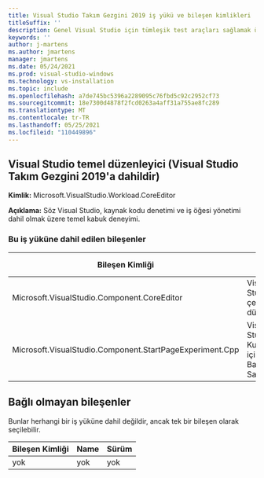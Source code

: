 ```yaml
---
title: Visual Studio Takım Gezgini 2019 iş yükü ve bileşen kimlikleri
titleSuffix: ''
description: Genel Visual Studio için tümleşik test araçları sağlamak üzere iş yükü ve bileşen kimliklerini kullanma
keywords: ''
author: j-martens
ms.author: jmartens
manager: jmartens
ms.date: 05/24/2021
ms.prod: visual-studio-windows
ms.technology: vs-installation
ms.topic: include
ms.openlocfilehash: a7de745bc5396a2289095c76fbd5c92c2952cf73
ms.sourcegitcommit: 18e7300d4878f2fcd0263a4aff31a755ae8fc289
ms.translationtype: MT
ms.contentlocale: tr-TR
ms.lasthandoff: 05/25/2021
ms.locfileid: "110449896"
---
```

## <a name="visual-studio-core-editor-included-with-visual-studio-team-explorer-2019"></a>Visual Studio temel düzenleyici (Visual Studio Takım Gezgini 2019'a dahildir)

**Kimlik:** Microsoft.VisualStudio.Workload.CoreEditor

**Açıklama:** Söz Visual Studio, kaynak kodu denetimi ve iş öğesi yönetimi dahil olmak üzere temel kabuk deneyimi.

### <a name="components-included-by-this-workload"></a>Bu iş yüküne dahil edilen bileşenler

Bileşen Kimliği | Name | Sürüm | Bağımlılık türü
--- | --- | --- | ---
Microsoft.VisualStudio.Component.CoreEditor | Visual Studio çekirdek düzenleyicisi | 16.1.28811.260 | Gerekli
Microsoft.VisualStudio.Component.StartPageExperiment.Cpp | Visual Studio C++ Kullanıcıları için Başlangıç Sayfası | 16.0.28315.86 | İsteğe Bağlı

## <a name="unaffiliated-components"></a>Bağlı olmayan bileşenler

Bunlar herhangi bir iş yüküne dahil değildir, ancak tek bir bileşen olarak seçilebilir.

Bileşen Kimliği | Name | Sürüm
--- | --- | ---
yok | yok | yok
